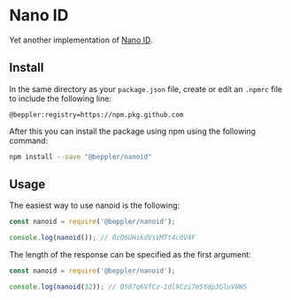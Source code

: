 # Nano ID

Yet another implementation of [Nano ID](https://github.com/ai/nanoid).

## Install

In the same directory as your `package.json` file, create or edit an `.npmrc` file to include the following line:

```text
@beppler:registry=https://npm.pkg.github.com
```

After this you can install the package using npm using the following command:

```bash
npm install --save "@beppler/nanoid"
```

## Usage

The easiest way to use nanoid is the following:

```js
const nanoid = require('@beppler/nanoid');

console.log(nanoid()); // 0zQ6UHikdVsVMTt4c0V4F
```

The length of the response can be specified as the first argument:

```js
const nanoid = require('@beppler/nanoid');

console.log(nanoid(32)); // Q507q6VfCz-1dl9Czi7m5Ydp3GluV8W5
```
